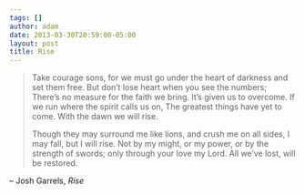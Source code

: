 ```yaml
---
tags: []
author: adam
date: 2013-03-30T20:59:00-05:00
layout: post
title: Rise
---
```


> Take courage sons, for we must go under the heart of darkness and set them free. But don’t lose heart when you see the numbers; There’s no measure for the faith we bring. It’s given us to overcome. If we run where the spirit calls us on, The greatest things have yet to come. With the dawn we will rise.
>
> Though they may surround me like lions, and crush me on all sides,
> I may fall, but I will rise. Not by my might, or my power, or by the strength of swords; only through your love my Lord.
> All we’ve lost, will be restored.

– Josh Garrels, _Rise_
